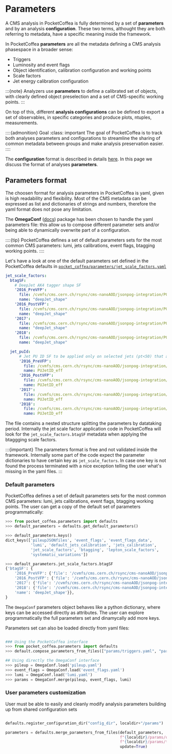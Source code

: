 # Parameters

A CMS analysis in PocketCoffea is fully determined by a set of **parameters** and by an analysis **configuration**. 
These two terms, althought they are both referring to metadata,  have a specific meaning inside the framework.

In PocketCoffea **parameters** are all the metadata defining a CMS analysis phasespace in a broader sense:

- Triggers
- Luminosity and event flags
- Object identification, calibration configuration and working points
- Scale factors 
- Jet energy calibration configuration

:::{note}
Analyzers use **parameters** to define a calibrated set of objects, with clearly defined object preselection and a set
of CMS-specific working points. 
:::

On top of this, different **analysis configurations** can be defined to export a set of observables, in specific
categories and produce plots, ntuples, measurements. 

::::{admonition} Goal
:class: important
The goal of PocketCoffea is to track both analyses parameters and configurations to streamline the sharing of common
metadata between groups and make analysis preservation easier.
::::

The **configuration** format is described in details [here](./configuration.md). In this page we discuss the format of
analyses **parameters**. 

## Parameters format
The choosen format for analysis parameters in PocketCoffea is yaml, given is high readability and flexibility. Most of
the CMS metadata can be expressed as list and dictionaries of strings and numbers, therefore the yaml format does not
pose any limitation. 

The **OmegaConf** ([docs](https://omegaconf.readthedocs.io/en/latest/index.html)) package has been chosen to handle the yaml parameters file: this allow us to compose different parameter sets and/or being able to dynamically overwrite part of a configuration.

::::{tip}
PocketCoffea defines a set of default parameters sets for the most common CMS parameters: lumi, jets calibrations, event
flags, btagging working points. 
::::

Let's have a look at one of the default parameters set defined in the PocketCoffea defaults in
[`pocket_coffea/parameters/jet_scale_factors.yaml`](https://github.com/PocketCoffea/PocketCoffea/blob/main/pocket_coffea/parameters/jet_scale_factors.yaml)

```yaml
jet_scale_factors:
  btagSF:
    # DeepJet AK4 tagger shape SF
    '2016_PreVFP':
      file: /cvmfs/cms.cern.ch/rsync/cms-nanoAOD/jsonpog-integration/POG/BTV/2016preVFP_UL/btagging.json.gz
      name: "deepJet_shape"
    '2016_PostVFP':
      file: /cvmfs/cms.cern.ch/rsync/cms-nanoAOD/jsonpog-integration/POG/BTV/2016postVFP_UL/btagging.json.gz
      name: "deepJet_shape"
    '2017':
      file: /cvmfs/cms.cern.ch/rsync/cms-nanoAOD/jsonpog-integration/POG/BTV/2017_UL/btagging.json.gz
      name: "deepJet_shape"
    '2018':
      file: /cvmfs/cms.cern.ch/rsync/cms-nanoAOD/jsonpog-integration/POG/BTV/2018_UL/btagging.json.gz
      name: "deepJet_shape"

  jet_puId:
      # Jet PU ID SF to be applied only on selected jets (pt<50) that are matched to GenJets
      '2016_PreVFP':
        file: /cvmfs/cms.cern.ch/rsync/cms-nanoAOD/jsonpog-integration/POG/JME/2016preVFP_UL/jmar.json.gz
        name: PUJetID_eff
      '2016_PostVFP':
        file: /cvmfs/cms.cern.ch/rsync/cms-nanoAOD/jsonpog-integration/POG/JME/2016postVFP_UL/jmar.json.gz
        name: PUJetID_eff
      '2017':
        file: /cvmfs/cms.cern.ch/rsync/cms-nanoAOD/jsonpog-integration/POG/JME/2017_UL/jmar.json.gz
        name: PUJetID_eff
      '2018':
        file: /cvmfs/cms.cern.ch/rsync/cms-nanoAOD/jsonpog-integration/POG/JME/2018_UL/jmar.json.gz
        name: PUJetID_eff

```

The file contains a nested structure splitting the parameters by datataking period. Internally the jet scale factor application
code in PocketCoffea will look for the `jet_scale_factors.btagSF` metadata when applying the btaggging scale factors. 

:::{important}
The parameters format is free and not validated inside the framework. Internally some part of the code expect the
parameter dictionaries to have certain key as `jet_scale_factors`. In case one key is not found the process terminated
with a nice exception telling the user what's missing in the yaml files. 
:::



### Default parameters
PocketCoffea defines a set of default parameters sets for the most common CMS parameters: lumi, jets calibrations, event
flags, btagging working points. The user can get a copy of the default set of parameters programmatically: 

```python
>>> from pocket_coffea.parameters import defaults
>>> default_parameters = defaults.get_default_parameters()

>>> default_parameters.keys()
dict_keys(['pileupJSONfiles', 'event_flags', 'event_flags_data',
           'lumi', 'default_jets_calibration', 'jets_calibration', 
           'jet_scale_factors', 'btagging', 'lepton_scale_factors',
           'systematic_variations'])

>>> default_parameters.jet_scale_factors.btagSF
{'btagSF': {
    '2016_PreVFP': {'file': '/cvmfs/cms.cern.ch/rsync/cms-nanoAOD/jsonpog-integration/POG/BTV/2016preVFP_UL/btagging.json.gz', 'name': 'deepJet_shape'},
    '2016_PostVFP': {'file': '/cvmfs/cms.cern.ch/rsync/cms-nanoAOD/jsonpog-integration/POG/BTV/2016postVFP_UL/btagging.json.gz', 'name': 'deepJet_shape'}, 
    '2017': {'file': '/cvmfs/cms.cern.ch/rsync/cms-nanoAOD/jsonpog-integration/POG/BTV/2017_UL/btagging.json.gz', 'name': 'deepJet_shape'}, 
    '2018': {'file': '/cvmfs/cms.cern.ch/rsync/cms-nanoAOD/jsonpog-integration/POG/BTV/2018_UL/btagging.json.gz',
    'name': 'deepJet_shape'}},
}

```

The `OmegaConf` parameters object behaves like a python dictionary, where keys can be accessed directly as attributes. 
The user can explore programmatically the full parameters set and dinamycally add more keys. 

Parameters set can also be loaded directly from yaml files:

```python

### Using the PocketCoffea interface
>>> from pocket_coffea.parameters import defaults
>>> default.compose_parameters_from_files(["params/triggers.yaml", "params/leptons.yaml"])

## Using directly the OmegaConf interface
>>> pileup = OmegaConf.load('pileup.yaml')
>>> event_flags = OmegaConf.load('event_flags.yaml')
>>> lumi = OmegaConf.load('lumi.yaml')
>>> params = OmegaConf.merge(pileup, event_flags, lumi)
```

### User parameters customization

User must be able to easily and cleanly modify analysis parameters building up from shared configuration sets 






```python

defaults.register_configuration_dir("config_dir", localdir+"/params")

parameters = defaults.merge_parameters_from_files(default_parameters,
                                                  f"{localdir}/params/object_preselection.yaml",
                                                  f"{localdir}/params/triggers.yaml",
                                                  update=True)

```
